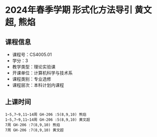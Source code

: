 # 2024年春季学期 形式化方法导引 黄文超, 熊焰






## 课程信息

- 课程号：CS4005.01
- 学分：3
- 教学类型：理论实验课
- 开课单位：计算机科学与技术系
- 课程类别：专业选修
- 课程层次：本科计划内课程

## 上课时间

```
1~5,7~9,11~14周 GH-206 :5(8,9,10) 熊焰
1~5,7~9,11~14周 GH-206 :5(8,9,10) 黄文超
7周 GH-206 :7(8,9,10) 熊焰
7周 GH-206 :7(8,9,10) 黄文超
```

